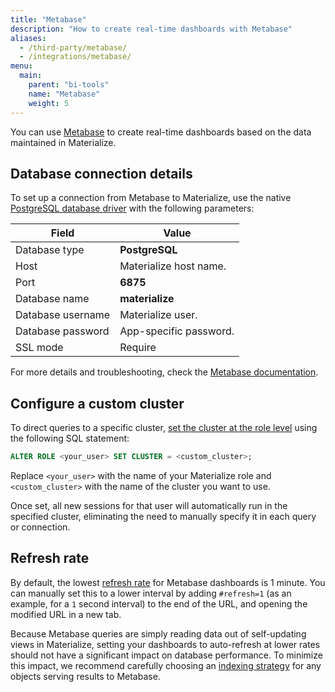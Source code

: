 ```yaml
---
title: "Metabase"
description: "How to create real-time dashboards with Metabase"
aliases:
  - /third-party/metabase/
  - /integrations/metabase/
menu:
  main:
    parent: "bi-tools"
    name: "Metabase"
    weight: 5
---
```


You can use [Metabase](https://www.metabase.com/) to create real-time dashboards
based on the data maintained in Materialize.

## Database connection details

To set up a connection from Metabase to Materialize, use the native
[PostgreSQL database driver](https://www.metabase.com/docs/latest/administration-guide/databases/postgresql.html)
with the following parameters:

Field             | Value
----------------- | ----------------
Database type     | **PostgreSQL**
Host              | Materialize host name.
Port              | **6875**
Database name     | **materialize**
Database username | Materialize user.
Database password | App-specific password.
SSL mode          | Require

For more details and troubleshooting, check the
[Metabase documentation](https://www.metabase.com/docs/latest/administration-guide/databases/postgresql.html).

## Configure a custom cluster

To direct queries to a specific cluster, [set the cluster at the role level](/sql/alter-role) using the following SQL statement:

```sql
ALTER ROLE <your_user> SET CLUSTER = <custom_cluster>;
```

Replace `<your_user>` with the name of your Materialize role and `<custom_cluster>` with the name of the cluster you want to use.

Once set, all new sessions for that user will automatically run in the specified cluster, eliminating the need to manually specify it in each query or connection.

## Refresh rate

By default, the lowest [refresh rate](https://www.metabase.com/docs/latest/users-guide/07-dashboards.html#auto-refresh)
for Metabase dashboards is 1 minute. You can manually set this to a lower
interval by adding `#refresh=1` (as an example, for a `1` second interval) to
the end of the URL, and opening the modified URL in a new tab.

Because Metabase queries are simply reading data out of self-updating views in
Materialize, setting your dashboards to auto-refresh at lower rates should not
have a significant impact on database performance. To minimize this impact, we
recommend carefully choosing an [indexing strategy](/sql/create-index/)
for any objects serving results to Metabase.

[//]: # "TODO(morsapaes) Once we revamp quickstarts, add Related pages section
pointing to a quickstart that uses Metabase"

